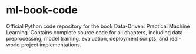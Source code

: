 # ml-book-code
 Official Python code repository for the book Data-Driven: Practical Machine Learning. Contains complete source code for all chapters, including data preprocessing, model training, evaluation, deployment scripts, and real-world project implementations.
